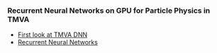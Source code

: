 
### [](#header-3)Recurrent Neural Networks on GPU for Particle Physics in TMVA 

*   [First look at TMVA DNN](tmvadnn)
*   [Recurrent Neural Networks](rnn)
